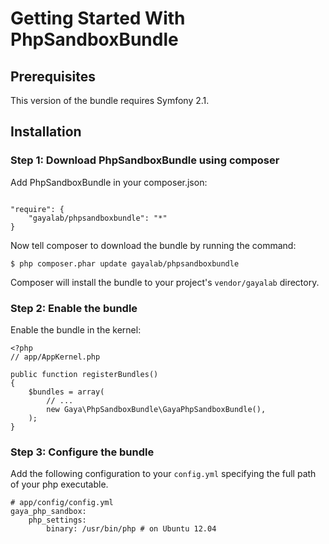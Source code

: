 Getting Started With PhpSandboxBundle
=====================================

## Prerequisites

This version of the bundle requires Symfony 2.1.


## Installation


### Step 1: Download PhpSandboxBundle using composer

Add PhpSandboxBundle in your composer.json:

```

"require": {
	"gayalab/phpsandboxbundle": "*"
}

```

Now tell composer to download the bundle by running the command:

```
$ php composer.phar update gayalab/phpsandboxbundle
```

Composer will install the bundle to your project's `vendor/gayalab` directory.

### Step 2: Enable the bundle

Enable the bundle in the kernel:

```
<?php
// app/AppKernel.php

public function registerBundles()
{
	$bundles = array(
		// ...
		new Gaya\PhpSandboxBundle\GayaPhpSandboxBundle(),
	);
}
```

### Step 3: Configure the bundle

Add the following configuration to your `config.yml` specifying the full path of your php executable.

```
# app/config/config.yml
gaya_php_sandbox:
    php_settings:
        binary: /usr/bin/php # on Ubuntu 12.04
```